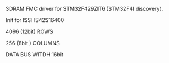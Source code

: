 SDRAM FMC driver for STM32F429ZIT6 (STM32F4I discovery).


Init for ISSI IS42S16400

4096 (12bit) ROWS

256  (8bit ) COLUMNS

DATA BUS WITDH 16bit
